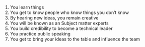 1. You learn things
2. You get to know people who know things you don’t know
3. By hearing new ideas, you remain creative
4. You will be known as an Subject matter experts
5. You build credibility to become a technical leader
6. You practice public speaking
7. You get to bring your ideas to the table and influence the team